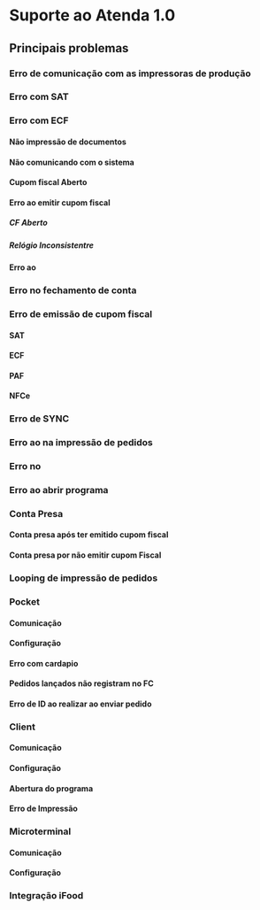 <!-- TITLE: Suporte -->
<!-- SUBTITLE: A quick summary of Suporte -->

# Suporte ao Atenda 1.0
## Principais problemas
### Erro de comunicação com as impressoras de produção

### Erro com SAT

### Erro com ECF
#### Não impressão de documentos
#### Não comunicando com o sistema
#### Cupom fiscal Aberto
#### Erro ao emitir cupom fiscal
##### CF Aberto
##### Relógio Inconsistentre
#### Erro ao 

### Erro no fechamento de conta

### Erro de emissão de cupom fiscal
#### SAT
#### ECF
#### PAF
#### NFCe

### Erro de SYNC

### Erro ao na impressão de pedidos

### Erro no 

### Erro ao abrir programa

### Conta Presa
#### Conta presa após ter emitido cupom fiscal
#### Conta presa por não emitir cupom Fiscal

### Looping de impressão de pedidos

### Pocket 
#### Comunicação
#### Configuração
#### Erro com cardapio
#### Pedidos lançados não registram no FC
#### Erro de ID ao realizar ao enviar pedido

### Client 
#### Comunicação
#### Configuração
#### Abertura do programa
#### Erro de Impressão


### Microterminal
#### Comunicação
#### Configuração

### Integração iFood


